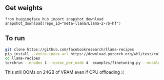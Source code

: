 ## Get weights

```
from huggingface_hub import snapshot_download
snapshot_download(repo_id="meta-llama/Llama-2-7b-hf")
```


## To run 

```bash
git clone https://github.com/facebookresearch/llama-recipes
pip install --extra-index-url https://download.pytorch.org/whl/test/cu118 llama-recipes
cd llama-recipes
torchrun --nnodes 1 --nproc_per_node 4  examples/finetuning.py --enable_fsdp --model_name /home/ubuntu/.cache/huggingface/hub/models--meta-llama--Llama-2-7b-hf/snapshots/8cca527612d856d7d32bd94f8103728d614eb852 --fsdp_cpu_offload
```


This still OOMs on 24GB of VRAM even if CPU offloading :(